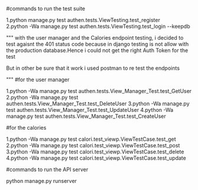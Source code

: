 

#commands to run the test suite

1.python manage.py test authen.tests.ViewTesting.test_register  
2.python -Wa manage.py test authen.tests.ViewTesting.test_login --keepdb

"""
with the user manager and the Calories endpoint testing, i decided to test agaisnt the 401 status
code because in django testing is not allow with the production database.Hence i could not get the right Auth Token for the test

But in other be sure that it work i used postman to re test the endpoints

"""
#for the user manager

1.python -Wa manage.py test authen.tests.View_Manager_Test.test_GetUser 
2.python -Wa manage.py test authen.tests.View_Manager_Test.test_DeleteUser
3.python -Wa manage.py test authen.tests.View_Manager_Test.test_UpdateUser
4.python -Wa manage.py test authen.tests.View_Manager_Test.test_CreateUser

#for the calories

1.python -Wa manage.py test calori.test_viewp.ViewTestCase.test_get
2.python -Wa manage.py test calori.test_viewp.ViewTestCase.test_post
3.python -Wa manage.py test calori.test_viewp.ViewTestCase.test_delete 
4.python -Wa manage.py test calori.test_viewp.ViewTestCase.test_update  

#commands to run the API server

python manage.py runserver




